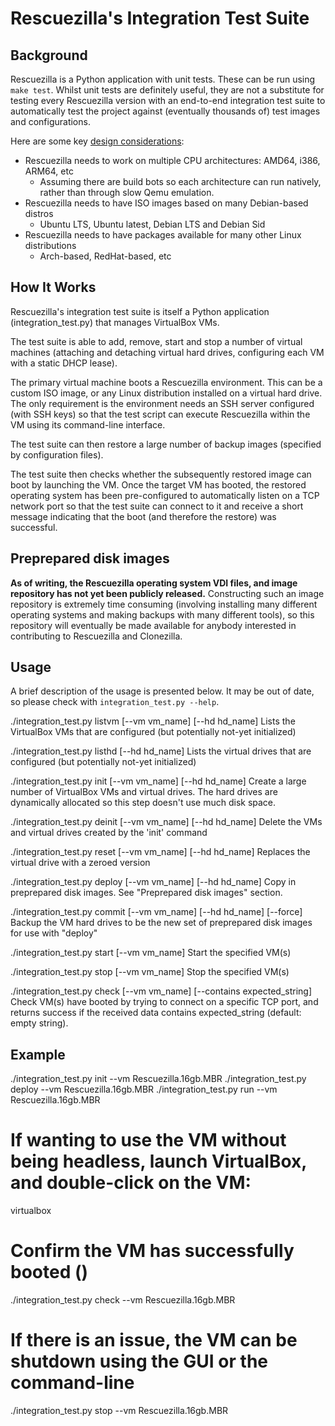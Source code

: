 # Rescuezilla's Integration Test Suite

## Background

Rescuezilla is a Python application with unit tests. These can be run using `make test`. Whilst unit tests are definitely useful, they are not a substitute for testing every Rescuezilla version with an end-to-end integration test suite to automatically test the project against (eventually thousands of) test images and configurations.

Here are some key [design considerations](https://github.com/rescuezilla/rescuezilla/issues/151):

* Rescuezilla needs to work on multiple CPU architectures: AMD64, i386, ARM64, etc
     * Assuming there are build bots so each architecture can run natively, rather than through slow Qemu emulation.
* Rescuezilla needs to have ISO images based on many Debian-based distros
     * Ubuntu LTS, Ubuntu latest, Debian LTS and Debian Sid
* Rescuezilla needs to have packages available for many other Linux distributions
     * Arch-based, RedHat-based, etc

## How It Works

Rescuezilla's integration test suite is itself a Python application (integration_test.py) that manages VirtualBox VMs.

The test suite is able to add, remove, start and stop a number of virtual machines (attaching and detaching virtual hard drives, configuring each VM with a static DHCP lease).

The primary virtual machine boots a Rescuezilla environment. This can be a custom ISO image, or any Linux distribution installed on a virtual hard drive. The only requirement is the environment needs an SSH server configured (with SSH keys) so that the test script can execute Rescuezilla within the VM using its command-line interface.

The test suite can then restore a large number of backup images (specified by configuration files).

The test suite then checks whether the subsequently restored image can boot by launching the VM. Once the target VM has booted, the restored operating system has been pre-configured to automatically listen on a TCP network port so that the test suite can connect to it and receive a short message indicating that the boot (and therefore the restore) was successful.

## Preprepared disk images

**As of writing, the Rescuezilla operating system VDI files, and image repository has not yet been publicly released.** Constructing such an image repository is extremely time consuming (involving installing many different operating systems and making backups with many different tools), so this repository will eventually be made available for anybody interested in contributing to Rescuezilla and Clonezilla.

## Usage

A brief description of the usage is presented below. It may be out of date, so please check with `integration_test.py --help`.

./integration_test.py listvm  [--vm vm_name] [--hd hd_name]
    Lists the VirtualBox VMs that are configured (but potentially not-yet initialized) 

./integration_test.py listhd  [--hd hd_name]
    Lists the virtual drives that are configured (but potentially not-yet initialized) 

./integration_test.py init [--vm vm_name] [--hd hd_name]
    Create a large number of VirtualBox VMs and virtual drives. The hard drives are dynamically allocated so this step doesn't use much disk space.

./integration_test.py deinit  [--vm vm_name] [--hd hd_name]
    Delete the VMs and virtual drives created by the 'init' command

./integration_test.py reset [--vm vm_name] [--hd hd_name]
    Replaces the virtual drive with a zeroed version

./integration_test.py deploy [--vm vm_name] [--hd hd_name]
    Copy in preprepared disk images. See "Preprepared disk images" section.

./integration_test.py commit [--vm vm_name] [--hd hd_name] [--force]
    Backup the VM hard drives to be the new set of preprepared disk images for use with "deploy"

./integration_test.py start [--vm vm_name]
    Start the specified VM(s)

./integration_test.py stop  [--vm vm_name]
    Stop the specified VM(s)

./integration_test.py check [--vm vm_name] [--contains expected_string]
    Check VM(s) have booted by trying to connect on a specific TCP port, and returns success if the received data contains expected_string (default: empty string).

## Example

./integration_test.py init --vm  Rescuezilla.16gb.MBR
./integration_test.py deploy --vm  Rescuezilla.16gb.MBR
./integration_test.py run --vm  Rescuezilla.16gb.MBR
# If wanting to use the VM without being headless, launch VirtualBox, and double-click on the VM:
virtualbox
# Confirm the VM has successfully booted ()
./integration_test.py check --vm  Rescuezilla.16gb.MBR
# If there is an issue, the VM can be shutdown using the GUI or the command-line
./integration_test.py stop --vm  Rescuezilla.16gb.MBR
